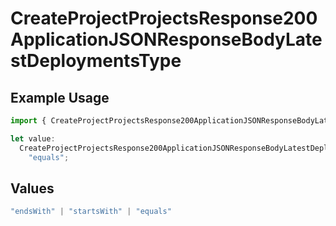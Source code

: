 # CreateProjectProjectsResponse200ApplicationJSONResponseBodyLatestDeploymentsType

## Example Usage

```typescript
import { CreateProjectProjectsResponse200ApplicationJSONResponseBodyLatestDeploymentsType } from "@vercel/sdk/models/createprojectop.js";

let value:
  CreateProjectProjectsResponse200ApplicationJSONResponseBodyLatestDeploymentsType =
    "equals";
```

## Values

```typescript
"endsWith" | "startsWith" | "equals"
```